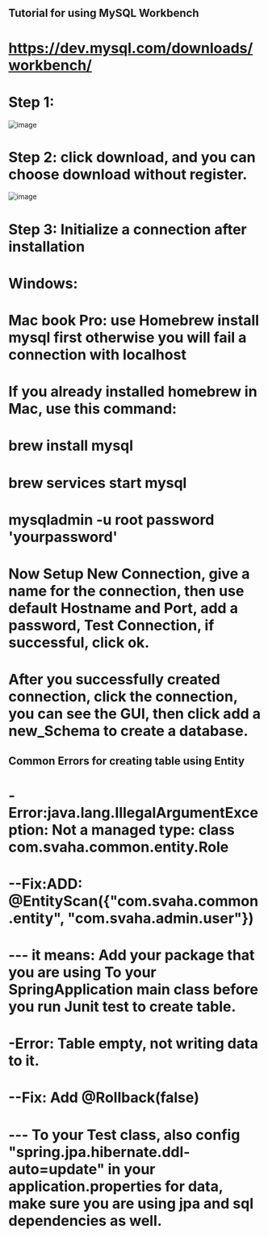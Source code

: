 ## Tutorial for using MySQL Workbench
# https://dev.mysql.com/downloads/workbench/
# Step 1:
![image](https://user-images.githubusercontent.com/56694905/130517198-4dfc8f52-d3d9-4023-a924-1716d2a4bd6f.png)
# Step 2: click download, and you can choose download without register.
![image](https://user-images.githubusercontent.com/56694905/130517249-6bc0b03f-28ec-44da-b27d-5e0e7573cdf7.png)
# Step 3: Initialize a connection after installation
# Windows:

# Mac book Pro: use Homebrew install mysql first otherwise you will fail a connection with localhost
 # If you already installed homebrew in Mac, use this command:
 #  brew install mysql
 #  brew services start mysql
 #  mysqladmin -u root password 'yourpassword'
# Now Setup New Connection, give a name for the connection, then use default Hostname and Port, add a password, Test Connection, if successful, click ok.
# After you successfully created connection, click the connection, you can see the GUI, then click add a new_Schema to create a database.

## Common Errors for creating table using Entity
# -Error:java.lang.IllegalArgumentException: Not a managed type: class com.svaha.common.entity.Role
# --Fix:ADD: @EntityScan({"com.svaha.common.entity", "com.svaha.admin.user"})
# --- it means: Add your package that you are using To your SpringApplication main class before you run Junit test to create table.
# -Error: Table empty, not writing data to it.
# --Fix: Add @Rollback(false)     
# --- To your Test class, also config "spring.jpa.hibernate.ddl-auto=update" in your application.properties for data, make sure you are using jpa and sql dependencies as well.
